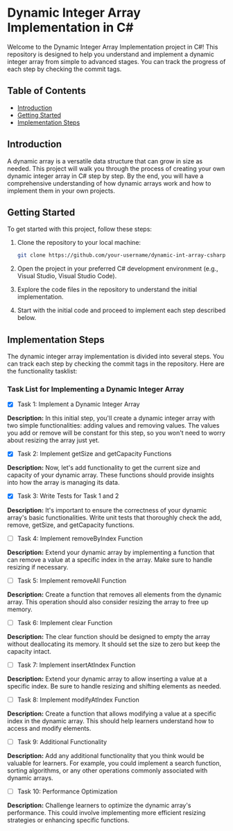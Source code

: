 # Dynamic Integer Array Implementation in C#

Welcome to the Dynamic Integer Array Implementation project in C#! This repository is designed to help you understand and implement a dynamic integer array from simple to advanced stages. You can track the progress of each step by checking the commit tags.

## Table of Contents
- [Introduction](#introduction)
- [Getting Started](#getting-started)
- [Implementation Steps](#implementation-steps)

## Introduction
A dynamic array is a versatile data structure that can grow in size as needed. This project will walk you through the process of creating your own dynamic integer array in C# step by step. By the end, you will have a comprehensive understanding of how dynamic arrays work and how to implement them in your own projects.

## Getting Started
To get started with this project, follow these steps:

1. Clone the repository to your local machine:

   ```bash
   git clone https://github.com/your-username/dynamic-int-array-csharp.git

   
2. Open the project in your preferred C# development environment (e.g., Visual Studio, Visual Studio Code).

3. Explore the code files in the repository to understand the initial implementation.

4. Start with the initial code and proceed to implement each step described below.

## Implementation Steps
The dynamic integer array implementation is divided into several steps. You can track each step by checking the commit tags in the repository. Here are the  functionality tasklist:

### Task List for Implementing a Dynamic Integer Array

- [x] Task 1: Implement a Dynamic Integer Array

**Description:** In this initial step, you'll create a dynamic integer array with two simple functionalities: adding values and removing values. The values you add or remove will be constant for this step, so you won't need to worry about resizing the array just yet.

- [x] Task 2: Implement getSize and getCapacity Functions

**Description:** Now, let's add functionality to get the current size and capacity of your dynamic array. These functions should provide insights into how the array is managing its data.

- [x] Task 3: Write Tests for Task 1 and 2

**Description:** It's important to ensure the correctness of your dynamic array's basic functionalities. Write unit tests that thoroughly check the add, remove, getSize, and getCapacity functions.

- [ ] Task 4: Implement removeByIndex Function

**Description:** Extend your dynamic array by implementing a function that can remove a value at a specific index in the array. Make sure to handle resizing if necessary.

- [ ] Task 5: Implement removeAll Function

**Description:** Create a function that removes all elements from the dynamic array. This operation should also consider resizing the array to free up memory.

- [ ] Task 6: Implement clear Function

**Description:** The clear function should be designed to empty the array without deallocating its memory. It should set the size to zero but keep the capacity intact.

- [ ] Task 7: Implement insertAtIndex Function

**Description:** Extend your dynamic array to allow inserting a value at a specific index. Be sure to handle resizing and shifting elements as needed.

- [ ] Task 8: Implement modifyAtIndex Function

**Description:** Create a function that allows modifying a value at a specific index in the dynamic array. This should help learners understand how to access and modify elements.

- [ ] Task 9: Additional Functionality

**Description:** Add any additional functionality that you think would be valuable for learners. For example, you could implement a search function, sorting algorithms, or any other operations commonly associated with dynamic arrays.

- [ ] Task 10: Performance Optimization

**Description:** Challenge learners to optimize the dynamic array's performance. This could involve implementing more efficient resizing strategies or enhancing specific functions.
